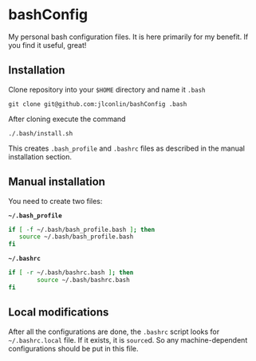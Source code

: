 # bashConfig
My personal bash configuration files. It is here primarily for my benefit. If you find it useful, great!

## Installation
Clone repository into your `$HOME` directory and name it `.bash`
```console
git clone git@github.com:jlconlin/bashConfig .bash
```
After cloning execute the command
```console
./.bash/install.sh
```
This creates `.bash_profile` and `.bashrc` files as described in the manual installation section.


## Manual installation
You need to create two files:

**`~/.bash_profile`**
```bash
if [ -f ~/.bash/bash_profile.bash ]; then
   source ~/.bash/bash_profile.bash
fi
```

**`~/.bashrc`**
```bash
if [ -r ~/.bash/bashrc.bash ]; then
        source ~/.bash/bashrc.bash
fi
```

## Local modifications
After all the configurations are done, the `.bashrc` script looks for `~/.bashrc.local` file. If it exists, it is `source`d. So any machine-dependent configurations should be put in this file.
